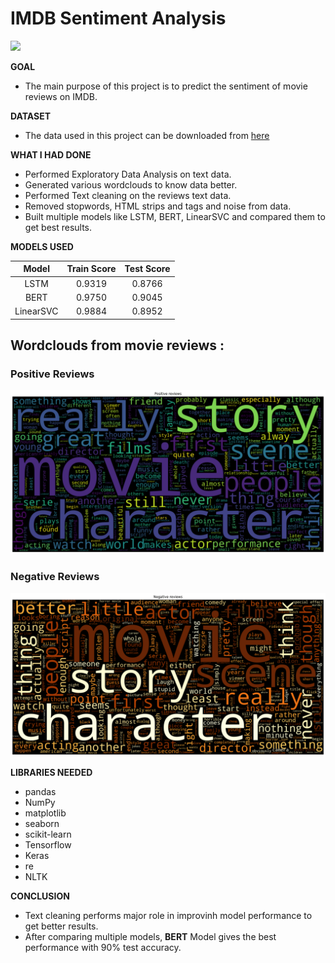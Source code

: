 
#  IMDB Sentiment Analysis
![](https://cfml.se/img/blog/sentiment_classification/top_img.png)

**GOAL** 
- The main purpose of this project is to predict the sentiment of movie reviews on IMDB.

**DATASET**
- The data used in this project can be downloaded from [here](https://www.kaggle.com/lakshmi25npathi/imdb-dataset-of-50k-movie-reviews)

**WHAT I HAD DONE**
- Performed Exploratory Data Analysis on text data.
- Generated various wordclouds to know data better.
- Performed Text cleaning on the reviews text data.
- Removed stopwords, HTML strips and tags and noise from data.
- Built multiple models like LSTM, BERT, LinearSVC and compared them to get best results.


**MODELS USED**


| Model | Train Score | Test Score |
| :---: | :---: | :---: |
| LSTM | 0.9319 | 0.8766 |
| BERT | 0.9750 | 0.9045 |
| LinearSVC | 0.9884 | 0.8952 |

## Wordclouds from movie reviews :

### Positive Reviews
![](https://github.com/shivani6320/ML-ProjectKart/blob/sentiment_analysis/IMDB%20Sentiment%20Analysis/Images/positive.png?raw=true)

### Negative Reviews
![](https://github.com/shivani6320/ML-ProjectKart/blob/sentiment_analysis/IMDB%20Sentiment%20Analysis/Images/negative.png?raw=true)


**LIBRARIES NEEDED**
- pandas
- NumPy
- matplotlib
- seaborn
- scikit-learn
- Tensorflow
- Keras
- re
- NLTK

**CONCLUSION**
- Text cleaning performs major role in improvinh model performance to get better results.
- After comparing multiple models, **BERT** Model gives the best performance with 90% test accuracy.


